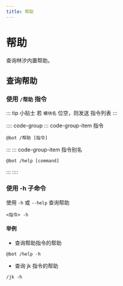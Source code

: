 ```yaml
---
title: 帮助
---
```


# 帮助

<Badge id="margin" type="warning" text="群聊"/> <Badge type="private" text="私聊"/> <Badge type="telegram" text="Telegram"/>

查询林汐内置帮助。

## 查询帮助

### 使用 `/帮助` 指令

::: tip 小贴士
若 `模块名` 位空，则发送 指令列表
:::

:::: code-group
::: code-group-item 指令

```shell 指令
@bot /帮助 [指令]
```

:::
::: code-group-item 指令别名

```shell
@bot /help [command]
```

:::
::::

### 使用 -h 子命令

使用 `-h` 或 `--help` 查询帮助

```shell
<指令> -h
```

#### 举例

* 查询帮助指令的帮助

```shell
@bot /help -h
```

* 查询 jk 指令的帮助

```shell
/jk -h
```
